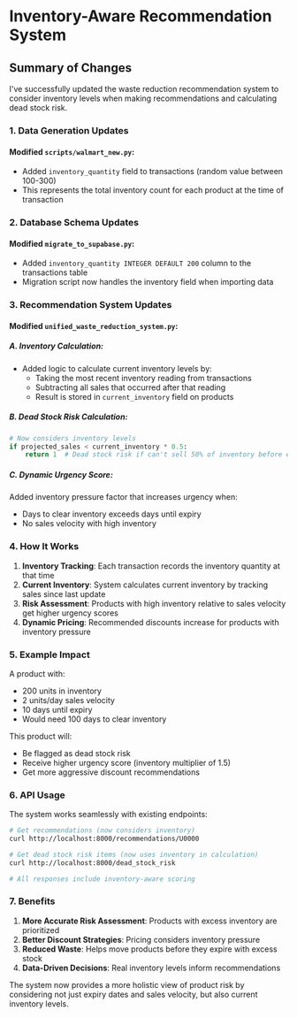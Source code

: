 # Inventory-Aware Recommendation System

## Summary of Changes

I've successfully updated the waste reduction recommendation system to consider inventory levels when making recommendations and calculating dead stock risk.

### 1. Data Generation Updates

#### Modified `scripts/walmart_new.py`:
- Added `inventory_quantity` field to transactions (random value between 100-300)
- This represents the total inventory count for each product at the time of transaction

### 2. Database Schema Updates

#### Modified `migrate_to_supabase.py`:
- Added `inventory_quantity INTEGER DEFAULT 200` column to the transactions table
- Migration script now handles the inventory field when importing data

### 3. Recommendation System Updates

#### Modified `unified_waste_reduction_system.py`:

##### A. Inventory Calculation:
- Added logic to calculate current inventory levels by:
  - Taking the most recent inventory reading from transactions
  - Subtracting all sales that occurred after that reading
  - Result is stored in `current_inventory` field on products

##### B. Dead Stock Risk Calculation:
```python
# Now considers inventory levels
if projected_sales < current_inventory * 0.5:
    return 1  # Dead stock risk if can't sell 50% of inventory before expiry
```

##### C. Dynamic Urgency Score:
Added inventory pressure factor that increases urgency when:
- Days to clear inventory exceeds days until expiry
- No sales velocity with high inventory

### 4. How It Works

1. **Inventory Tracking**: Each transaction records the inventory quantity at that time
2. **Current Inventory**: System calculates current inventory by tracking sales since last update
3. **Risk Assessment**: Products with high inventory relative to sales velocity get higher urgency scores
4. **Dynamic Pricing**: Recommended discounts increase for products with inventory pressure

### 5. Example Impact

A product with:
- 200 units in inventory
- 2 units/day sales velocity
- 10 days until expiry
- Would need 100 days to clear inventory

This product will:
- Be flagged as dead stock risk
- Receive higher urgency score (inventory multiplier of 1.5)
- Get more aggressive discount recommendations

### 6. API Usage

The system works seamlessly with existing endpoints:

```bash
# Get recommendations (now considers inventory)
curl http://localhost:8000/recommendations/U0000

# Get dead stock risk items (now uses inventory in calculation)
curl http://localhost:8000/dead_stock_risk

# All responses include inventory-aware scoring
```

### 7. Benefits

1. **More Accurate Risk Assessment**: Products with excess inventory are prioritized
2. **Better Discount Strategies**: Pricing considers inventory pressure
3. **Reduced Waste**: Helps move products before they expire with excess stock
4. **Data-Driven Decisions**: Real inventory levels inform recommendations

The system now provides a more holistic view of product risk by considering not just expiry dates and sales velocity, but also current inventory levels. 
